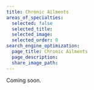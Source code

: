 ```yaml
---
title: Chronic Ailments
areas_of_specialties:
  selected: false
  selected_title:
  selected_image:
  selected_order: 0
search_engine_optimization:
  page_title: Chronic Ailments
  page_description:
  share_image_path:
---
```


Coming soon.